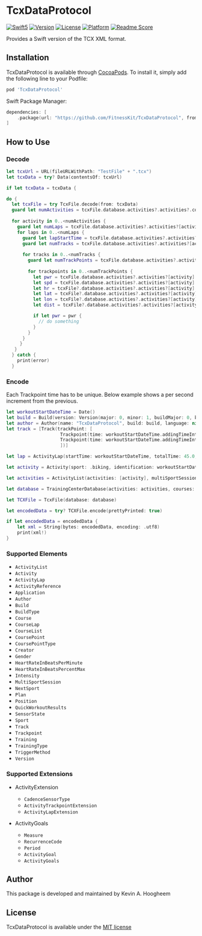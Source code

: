 # TcxDataProtocol

[![Swift5](https://img.shields.io/badge/swift5.0-compatible-4BC51D.svg?style=flat)](https://developer.apple.com/swift)
[![Version](https://img.shields.io/cocoapods/v/TcxDataProtocol.svg?style=flat)](http://cocoapods.org/pods/TcxDataProtocol)
[![License](https://img.shields.io/cocoapods/l/TcxDataProtocol.svg?style=flat)](http://cocoapods.org/pods/TcxDataProtocol)
[![Platform](https://img.shields.io/cocoapods/p/TcxDataProtocol.svg?style=flat)](http://cocoapods.org/pods/TcxDataProtocol)
[![Readme Score](http://readme-score-api.herokuapp.com/score.svg?url=https://github.com/fitnesskit/tcxdataprotocol)](http://clayallsopp.github.io/readme-score?url=https://github.com/fitnesskit/tcxdataprotocol)

Provides a Swift version of the TCX XML format.


## Installation

TcxDataProtocol is available through [CocoaPods](http://cocoapods.org). To install it, simply add the following line to your Podfile:

```ruby
pod 'TcxDataProtocol'
```

Swift Package Manager:
```swift
dependencies: [
    .package(url: "https://github.com/FitnessKit/TcxDataProtocol", from: "1.0.0")
]
```
## How to Use

### Decode

```swift
let tcxUrl = URL(fileURLWithPath: "TestFile" + ".tcx")
let tcxData = try? Data(contentsOf: tcxUrl)

if let tcxData = tcxData {

do {
  let tcxFile = try TcxFile.decode(from: tcxData)
  guard let numActivities = tcxFile.database.activities?.activities?.count else { return  }
  
  for activity in 0..<numActivities {    
    guard let numLaps = tcxFile.database.activities?.activities?[activity].lap.count else {  }
    for laps in 0..<numLaps {
      guard let lapStartTime = tcxFile.database.activities?.activities?[activity].lap[laps].startTime else { }
      guard let numTracks = tcxFile.database.activities?.activities?[activity].lap[laps].track?.count else {  }
      
      for tracks in 0..<numTracks {
        guard let numTrackPoints = tcxFile.database.activities?.activities?[activity].lap[laps].track?[tracks].trackPoint?.count else {  }
        
        for trackpoints in 0..<numTrackPoints {
          let pwr = tcxFile.database.activities?.activities?[activity].lap[laps].track?[tracks].trackPoint?[trackpoints].extensions?[0].activityTrackpointExtension?.watts
          let spd = tcxFile.database.activities?.activities?[activity].lap[laps].track?[tracks].trackPoint?[trackpoints].extensions?[0].activityTrackpointExtension?.speed
          let hr = tcxFile?.database.activities?.activities?[activity].lap[laps].track?[tracks].trackPoint?[trackpoints].heartRate?.heartRate
          let lat = tcxFile?.database.activities?.activities?[activity].lap[laps].track?[tracks].trackPoint?[trackpoints].position?.latitudeDegrees
          let lon = tcxFile?.database.activities?.activities?[activity].lap[laps].track?[tracks].trackPoint?[trackpoints].position?.longitudeDegrees
          let dist = tcxFile?.database.activities?.activities?[activity].lap[laps].track?[tracks].trackPoint?[trackpoints].distance

          if let pwr = pwr {
            // do something
          }
        }
      }
     }
   }
  } catch {
    print(error)
  }


```

### Encode

Each Trackpoint time has to be unique. Below example shows a per second increment from the previous. 

```swift
let workoutStartDateTime = Date()
let build = Build(version: Version(major: 0, minor: 1, buildMajor: 0, buildMinor: 0), time: nil, builder: nil, type: .alpha)
let author = Author(name: "TcxDataProtocol", build: build, language: nil, partNumber: "11-22-33")
let track = [Track(trackPoint: [
                    Trackpoint(time: workoutStartDateTime.addingTimeInterval(Double(1)), position: nil, altitude: nil, distance: 1.11, heartRate: HeartRateInBeatsPerMinute(heartRate: 100), cadence: 100, sensorState: SensorState.present, extensions: [Extension(activityTrackpointExtension: ActivityTrackpointExtension.init(speed: 11.2, runCadence: nil, watts: 111, cadenceSensor: CadenceSensorType(rawValue: "bike")), activityLapExtension: nil, activityGoals: nil)]),
                    Trackpoint(time: workoutStartDateTime.addingTimeInterval(Double(2)), position: nil, altitude: nil, distance: 1.11, heartRate: HeartRateInBeatsPerMinute(heartRate: 101), cadence: 101, sensorState: SensorState.present, extensions: [Extension(activityTrackpointExtension: ActivityTrackpointExtension.init(speed: 11.3, runCadence: nil, watts: 222, cadenceSensor: CadenceSensorType(rawValue: "bike")), activityLapExtension: nil, activityGoals: nil)])
                    ])]

let lap = ActivityLap(startTime: workoutStartDateTime, totalTime: 45.0, distance: 12.0, maximumSpeed: nil, calories: 120, averageHeartRate: nil, maximumHeartRate: nil, intensity: .active, cadence: nil, triggerMethod: .manual, track: track, notes: nil, extensions: nil)

let activity = Activity(sport: .biking, identification: workoutStartDateTime, lap: [lap], notes: nil, training: nil, creator: nil)

let activities = ActivityList(activities: [activity], multiSportSession: nil)

let database = TrainingCenterDatabase(activities: activities, courses: nil, author: author)

let TCXFile = TcxFile(database: database)

let encodedData = try? TCXFile.encode(prettyPrinted: true)

if let encodedData = encodedData {
    let xml = String(bytes: encodedData, encoding: .utf8)
    print(xml!)
}

```

### Supported Elements

* `ActivityList`
* `Activity`
* `ActivityLap`
* `ActivityReference`
* `Application`
* `Author`
* `Build`
* `BuildType`
* `Course`
* `CourseLap`
* `CourseList`
* `CoursePoint`
* `CoursePointType`
* `Creator`
* `Gender`
* `HeartRateInBeatsPerMinute`
* `HeartRateInBeatsPercentMax`
* `Intensity`
* `MultiSportSession`
* `NextSport`
* `Plan`
* `Position`
* `QuickWorkoutResults`
* `SensorState`
* `Sport`
* `Track`
* `Trackpoint`
* `Training`
* `TrainingType`
* `TriggerMethod`
* `Version`

### Supported Extensions

* ActivityExtension
    * `CadenceSensorType`
    * `ActivityTrackpointExtension`
    * `ActivityLapExtension`

* ActivityGoals
    * `Measure`
    * `RecurrenceCode`
    * `Period`
    * `ActivityGoal`
    * `ActivityGoals`


## Author

This package is developed and maintained by Kevin A. Hoogheem

## License

TcxDataProtocol is available under the [MIT license](http://opensource.org/licenses/MIT)
